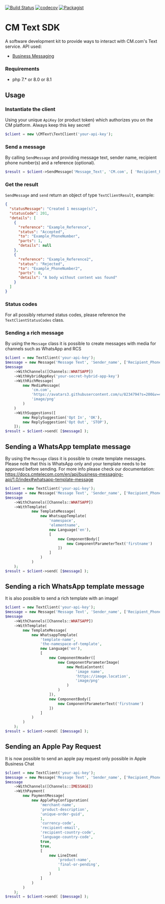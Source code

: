 [![Build Status](https://travis-ci.com/cmdotcom/text-sdk-php.svg?branch=master)](https://travis-ci.com/cmdotcom/text-sdk-php)
[![codecov](https://codecov.io/gh/cmdotcom/text-sdk-php/branch/master/graph/badge.svg)](https://codecov.io/gh/cmdotcom/text-sdk-php)
[![Packagist](https://img.shields.io/packagist/dm/cmdotcom/text-sdk-php)](https://packagist.org/packages/cmdotcom/text-sdk-php)

# CM Text SDK
A software development kit to provide ways to interact with CM.com's Text service. API used:
- [Business Messaging](https://docs.cmtelecom.com/business-messaging/v1.0)


### Requirements

- php 7.* or 8.0 or 8.1


## Usage

### Instantiate the client
Using your unique `ApiKey` (or product token) which authorizes you on the CM platform. Always keep this key secret!

```php
$client = new \CMText\TextClient('your-api-key');
```

### Send a message
By calling `SendMessage` and providing message text, sender name, recipient phone number(s) and a reference (optional).

```php
$result = $client->SendMessage('Message_Text', 'CM.com', [ 'Recipient_PhoneNumber' ], 'Your_Reference');
```

### Get the result
`SendMessage` and `send` return an object of type `TextClientResult`, example:

```json
{
  "statusMessage": "Created 1 message(s)",
  "statusCode": 201,
  "details": [
    {
      "reference": "Example_Reference",
      "status": "Accepted",
      "to": "Example_PhoneNumber",
      "parts": 1,
      "details": null
    },
    {
      "reference": "Example_Reference2",
      "status": "Rejected",
      "to": "Example_PhoneNumber2",
      "parts": 0,
      "details": "A body without content was found"
    }
  ]
}
```

### Status codes
For all possibly returned status codes, please reference the `TextClientStatusCodes` class.

### Sending a rich message
By using the `Message` class it is possible to create messages with media for channels such as WhatsApp and RCS
```php
$client = new TextClient('your-api-key');
$message = new Message('Message Text', 'Sender_name', ['Recipient_PhoneNumber']);
$message
    ->WithChannels([Channels::WHATSAPP])
    ->WithHybridAppKey('your-secret-hybrid-app-key')
    ->WithRichMessage(
        new MediaMessage(
            'cm.com',
            'https://avatars3.githubusercontent.com/u/8234794?s=200&v=4',
            'image/png'
        )
    )
    ->WithSuggestions([
        new ReplySuggestion('Opt In', 'OK'),
        new ReplySuggestion('Opt Out', 'STOP'),
    ]);
$result = $client->send( [$message] );
```

## Sending a WhatsApp template message
By using the `Message` class it is possible to create template messages. Please note that this is WhatsApp only and your template needs to be approved before sending.
For more info please check our documentation: https://docs.cmtelecom.com/en/api/business-messaging-api/1.0/index#whatsapp-template-message
```php
$client = new TextClient('your-api-key');
$message = new Message('Message Text', 'Sender_name', ['Recipient_PhoneNumber']);
$message
    ->WithChannels([Channels::WHATSAPP])
    ->WithTemplate(
            new TemplateMessage(
                new WhatsappTemplate(
                    'namespace',
                    'elementname',
                    new Language('en'),
                    [
                        new ComponentBody([
                            new ComponentParameterText('firstname')
                        ])
                    ]
                )
            )
    );
$result = $client->send( [$message] );
```

## Sending a rich WhatsApp template message
It is also possible to send a rich template with an image!			

```php
$client = new TextClient('your-api-key');
$message = new Message('Message Text', 'Sender_name', ['Recipient_PhoneNumber']);
$message
    ->WithChannels([Channels::WHATSAPP])
    ->WithTemplate(
        new TemplateMessage(
            new WhatsappTemplate(
                'template-name',
                'the-namespace-of-template',
                new Language('en'),
                [
                    new ComponentHeader([
                        new ComponentParameterImage(
                            new MediaContent(
                                'image name',
                                'https://image.location',
                                'image/png'
                            )
                        )
                    ]),
                    new ComponentBody([
                        new ComponentParameterText('firstname')
                    ])
                ]
            )
        )
    );
$result = $client->send( [$message] );
```

## Sending an Apple Pay Request
It is now possible to send an apple pay request only possible in Apple Business Chat

```php
$client = new TextClient('your-api-key');
$message = new Message('Message Text', 'Sender_name', ['Recipient_PhoneNumber']);
$message
    ->WithChannels([Channels::IMESSAGE])
    ->WithPayment(
        new PaymentMessage(
            new ApplePayConfiguration(
                'merchant-name',
                'product-description',
                'unique-order-guid',
                1,
                'currency-code',
                'recipient-email',
                'recipient-country-code',
                'language-country-code',
                true,
                true,
                [
                    new LineItem(
                        'product-name',
                        'final-or-pending',
                        1
                    )
                ]
            )
        )
    );
$result = $client->send( [$message] );
```
